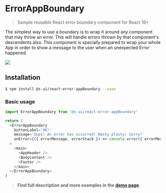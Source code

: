 # ErrorAppBoundary

> Sample reusable React error boundary component for React 16+

The simplest way to use a boundary is to wrap it around any component that may throw an error. This will handle errors thrown by that component's descendents also. This component is specially prepared to wrap your whole App in order to show a message to the user when an unexpected Error happened.

![](https://media.github.schibsted.io/user/1648/files/69aad502-996d-11e8-9eff-4f12f5f927e7)

## Installation

```sh
$ npm install @s-ui/react-error-appBoundary --save
```

### Basic usage
```js
import ErrorAppBoundary from '@s-ui/react-error-appBoundary'

return (
  <ErrorAppBoundary
    buttonLabel='OK!'
    message='Oops! An error has occurred! Nasty plasty! Sorry!'
    onError={({ errorMessage, errorStack }) => console.error({ errorMessage, errorStack })}
  >
    <main>
      <AppHeader />
      <BodyContent />
      <Footer />
    </main>
  </ErrorAppBoundary>
)
```


> **Find full description and more examples in the [demo page](#).**
